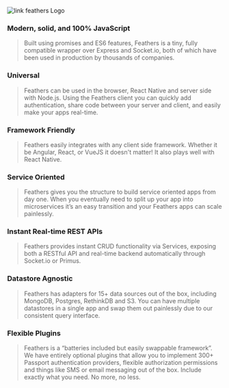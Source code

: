 
![link feathers Logo](https://feathersjs.com/img/feathers-logo-wide.png)

### Modern, solid, and 100% JavaScript

> Built using promises and ES6 features, Feathers is a tiny, fully compatible wrapper over Express and Socket.io, both of which have been used in production by thousands of companies.

### Universal

> Feathers can be used in the browser, React Native and server side with Node.js. Using the Feathers client you can quickly add authentication, share code between your server and client, and easily make your apps real-time.

### Framework Friendly

> Feathers easily integrates with any client side framework. Whether it be Angular, React, or VueJS it doesn't matter! It also plays well with React Native.

### Service Oriented

> Feathers gives you the structure to build service oriented apps from day one. When you eventually need to split up your app into microservices it’s an easy transition and your Feathers apps can scale painlessly.

### Instant Real-time REST APIs

> Feathers provides instant CRUD functionality via Services, exposing both a RESTful API and real-time backend automatically through Socket.io or Primus.

### Datastore Agnostic

> Feathers has adapters for 15+ data sources out of the box, including MongoDB, Postgres, RethinkDB and S3. You can have multiple datastores in a single app and swap them out painlessly due to our consistent query interface.


### Flexible Plugins

> Feathers is a “batteries included but easily swappable framework”. We have entirely optional plugins that allow you to implement 300+ Passport authentication providers, flexible authorization permissions and things like SMS or email messaging out of the box. Include exactly what you need. No more, no less.
